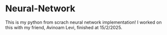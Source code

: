 # Neural-Network
This is my python from scrach neural network implementation!
I worked on this with my friend, Avinoam Levi, finished at 15/2/2025.
